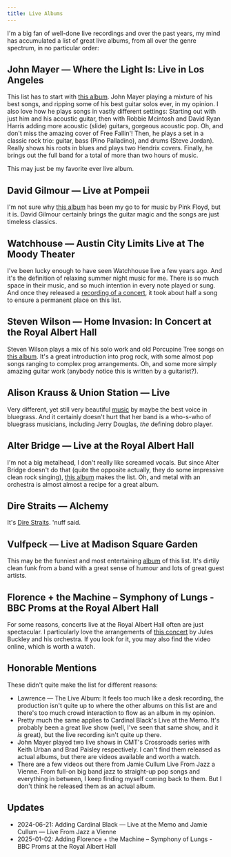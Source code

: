 ```yaml
---
title: Live Albums
---
```

I'm a big fan of well-done live recordings and over the past years, my mind has accumulated a list of great live albums, from all over the genre spectrum, in no particular order:

## John Mayer — Where the Light Is: Live in Los Angeles
This list has to start with [this album](https://en.wikipedia.org/wiki/Where_the_Light_Is_(John_Mayer_album)). John Mayer playing a mixture of his best songs, and ripping some of his best guitar solos ever, in my opinion. I also love how he plays songs in vastly different settings: Starting out with just him and his acoustic guitar, then with Robbie Mcintosh and David Ryan Harris adding more acoustic (slide) guitars, gorgeous acoustic pop. Oh, and don't miss the amazing cover of Free Fallin'! Then, he plays a set in a classic rock trio: guitar, bass (Pino Palladino), and drums (Steve Jordan). Really shows his roots in blues and plays two Hendrix covers. Finally, he brings out the full band for a total of more than two hours of music.

This may just be my favorite ever live album.

## David Gilmour — Live at Pompeii
I'm not sure why [this album](https://en.wikipedia.org/wiki/Live_at_Pompeii) has been my go to for music by Pink Floyd, but it is. David Gilmour certainly brings the guitar magic and the songs are just timeless classics. 

## Watchhouse — Austin City Limits Live at The Moody Theater
I've been lucky enough to have seen Watchhouse live a few years ago. And it's the definition of relaxing summer night music for me. There is so much space in their music, and so much intention in every note played or sung. And once they released a [recording of a concert](https://watchhouse.bandcamp.com/album/austin-city-limits-live-at-the-moody-theater-3), it took about half a song to ensure a permanent place on this list.

## Steven Wilson — Home Invasion: In Concert at the Royal Albert Hall
Steven Wilson plays a mix of his solo work and old Porcupine Tree songs on [this album](https://en.wikipedia.org/wiki/Home_Invasion:_In_Concert_at_the_Royal_Albert_Hall). It's a great introduction into prog rock, with some almost pop songs ranging to complex prog arrangements. Oh, and some more simply amazing guitar work (anybody notice this is written by a guitarist?).

## Alison Krauss & Union Station — Live
Very different, yet still very beautiful [music](https://en.wikipedia.org/wiki/Live_(Alison_Krauss_album)) by maybe the best voice in bluegrass. And it certainly doesn't hurt that her band is a who-s-who of bluegrass musicians, including Jerry Douglas, *the* defining dobro player.

## Alter Bridge — Live at the Royal Albert Hall
I'm not a big metalhead, I don't really like screamed vocals. But since Alter Bridge doesn't do that (quite the opposite actually, they do some impressive clean rock singing), [this album](https://en.wikipedia.org/wiki/Live_at_the_Royal_Albert_Hall_(featuring_The_Parallax_Orchestra)) makes the list. Oh, and metal with an orchestra is almost almost a recipe for a great album.

## Dire Straits — Alchemy
It's [Dire Straits](https://en.wikipedia.org/wiki/Alchemy:_Dire_Straits_Live). 'nuff said. 

## Vulfpeck — Live at Madison Square Garden
This may be the funniest and most entertaining [album](https://en.wikipedia.org/wiki/Vulfpeck#Studio_albums_and_Live_at_Madison_Square_Garden) of this list. It's dirtily clean funk from a band with a great sense of humour and lots of great guest artists.

## Florence + the Machine – Symphony of Lungs - BBC Proms at the Royal Albert Hall
For some reasons, concerts live at the Royal Albert Hall often are just spectacular. I particularly love the arrangements of [this concert](https://www.youtube.com/playlist?list=OLAK5uy_ksqzwzZ1VpB_AvJzUTk1-GqZnOmA3ZPxA) by Jules Buckley and his orchestra. If you look for it, you may also find the video online, which is worth a watch.

## Honorable Mentions
These didn't quite make the list for different reasons:
- Lawrence — The Live Album: It feels too much like a desk recording, the production isn't quite up to where the other albums on this list are and there's too much crowd interaction to flow as an album in my opinion.
- Pretty much the same applies to Cardinal Black's Live at the Memo. It's probably been a great live show (well, I've seen that same show, and it *is* great), but the live recording isn't quite up there.
- John Mayer played two live shows in CMT's Crossroads series with Keith Urban and Brad Paisley respectively. I can't find them released as actual albums, but there are videos available and worth a watch.
- There are a few videos out there from Jamie Cullum Live From Jazz a Vienne. From full-on big band jazz to straight-up pop songs and everything in between, I keep finding myself coming back to them. But I don't think he released them as an actual album.

## Updates
- 2024-06-21: Adding Cardinal Black — Live at the Memo and Jamie Cullum — Live From Jazz a Vienne
- 2025-01-02: Adding Florence + the Machine – Symphony of Lungs - BBC Proms at the Royal Albert Hall
